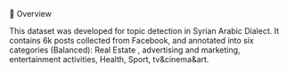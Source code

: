 📖 Overview

This dataset was developed for topic detection in Syrian Arabic Dialect. 
It contains 6k posts collected from Facebook, and annotated into six categories (Balanced):
Real Estate , advertising and marketing, entertainment activities, Health, Sport, tv&cinema&art.
